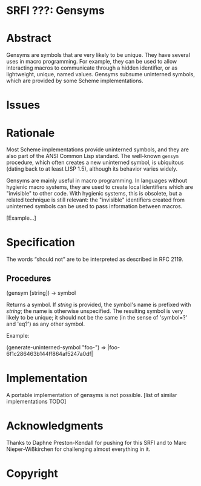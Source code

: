 # SRFI ???: Gensyms

# Abstract

Gensyms are symbols that are very likely to be unique. They have several uses
in macro programming. For example, they can be used to allow interacting
macros to communicate through a hidden identifier, or
as lightweight, unique, named values. Gensyms subsume uninterned
symbols, which are provided by some Scheme implementations.

# Issues

# Rationale

Most Scheme implementations provide uninterned symbols, and they
are also part of the ANSI Common Lisp standard. The well-known
`gensym` procedure, which often creates a new uninterned symbol,
is ubiquitous (dating back to at least LISP 1.5), although its
behavior varies widely.

Gensyms are mainly useful in macro programming. In
languages without hygienic macro systems, they are used to create
local identifiers which are "invisible" to other code. With hygienic
systems, this is obsolete, but a related technique
is still relevant: the "invisible" identifiers created from uninterned
symbols can be used to pass information between macros.

[Example...]

# Specification

The words “should not” are to be interpreted as described in RFC 2119.

## Procedures

(gensym [string]) -> symbol

Returns a symbol. If *string* is provided, the symbol's name is
prefixed with *string*; the name is otherwise unspecified. The
resulting symbol is very likely to be unique; it should not be
the same (in the sense of 'symbol=?' and 'eq?') as any other symbol.

Example:

(generate-uninterned-symbol "foo-") =>
  |foo-6f1c286463b144ff864af5247a0df|


# Implementation

A portable implementation of gensyms is not possible.
[list of similar implementations TODO]


# Acknowledgments

Thanks to Daphne Preston-Kendall for pushing for this SRFI and to
Marc Nieper-Wißkirchen for challenging almost everything in it.

# Copyright
